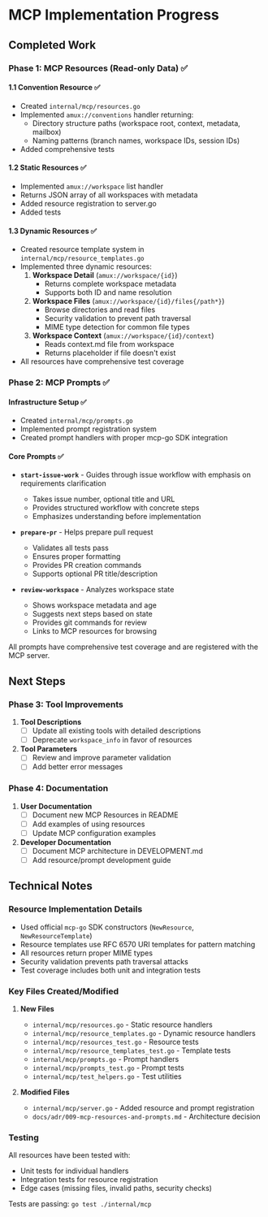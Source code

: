# MCP Implementation Progress

## Completed Work

### Phase 1: MCP Resources (Read-only Data) ✅

#### 1.1 Convention Resource ✅

- Created `internal/mcp/resources.go`
- Implemented `amux://conventions` handler returning:
  - Directory structure paths (workspace root, context, metadata, mailbox)
  - Naming patterns (branch names, workspace IDs, session IDs)
- Added comprehensive tests

#### 1.2 Static Resources ✅

- Implemented `amux://workspace` list handler
- Returns JSON array of all workspaces with metadata
- Added resource registration to server.go
- Added tests

#### 1.3 Dynamic Resources ✅

- Created resource template system in `internal/mcp/resource_templates.go`
- Implemented three dynamic resources:
  1. **Workspace Detail** (`amux://workspace/{id}`)
     - Returns complete workspace metadata
     - Supports both ID and name resolution
  2. **Workspace Files** (`amux://workspace/{id}/files{/path*}`)
     - Browse directories and read files
     - Security validation to prevent path traversal
     - MIME type detection for common file types
  3. **Workspace Context** (`amux://workspace/{id}/context`)
     - Reads context.md file from workspace
     - Returns placeholder if file doesn't exist
- All resources have comprehensive test coverage

### Phase 2: MCP Prompts ✅

#### Infrastructure Setup ✅

- Created `internal/mcp/prompts.go`
- Implemented prompt registration system
- Created prompt handlers with proper mcp-go SDK integration

#### Core Prompts ✅

- **`start-issue-work`** - Guides through issue workflow with emphasis on requirements clarification
  - Takes issue number, optional title and URL
  - Provides structured workflow with concrete steps
  - Emphasizes understanding before implementation

- **`prepare-pr`** - Helps prepare pull request
  - Validates all tests pass
  - Ensures proper formatting
  - Provides PR creation commands
  - Supports optional PR title/description

- **`review-workspace`** - Analyzes workspace state
  - Shows workspace metadata and age
  - Suggests next steps based on state
  - Provides git commands for review
  - Links to MCP resources for browsing

All prompts have comprehensive test coverage and are registered with the MCP server.

## Next Steps

### Phase 3: Tool Improvements

1. **Tool Descriptions**
   - [ ] Update all existing tools with detailed descriptions
   - [ ] Deprecate `workspace_info` in favor of resources

2. **Tool Parameters**
   - [ ] Review and improve parameter validation
   - [ ] Add better error messages

### Phase 4: Documentation

1. **User Documentation**
   - [ ] Document new MCP Resources in README
   - [ ] Add examples of using resources
   - [ ] Update MCP configuration examples

2. **Developer Documentation**
   - [ ] Document MCP architecture in DEVELOPMENT.md
   - [ ] Add resource/prompt development guide

## Technical Notes

### Resource Implementation Details

- Used official `mcp-go` SDK constructors (`NewResource`, `NewResourceTemplate`)
- Resource templates use RFC 6570 URI templates for pattern matching
- All resources return proper MIME types
- Security validation prevents path traversal attacks
- Test coverage includes both unit and integration tests

### Key Files Created/Modified

1. **New Files**
   - `internal/mcp/resources.go` - Static resource handlers
   - `internal/mcp/resource_templates.go` - Dynamic resource handlers
   - `internal/mcp/resources_test.go` - Resource tests
   - `internal/mcp/resource_templates_test.go` - Template tests
   - `internal/mcp/prompts.go` - Prompt handlers
   - `internal/mcp/prompts_test.go` - Prompt tests
   - `internal/mcp/test_helpers.go` - Test utilities

2. **Modified Files**
   - `internal/mcp/server.go` - Added resource and prompt registration
   - `docs/adr/009-mcp-resources-and-prompts.md` - Architecture decision

### Testing

All resources have been tested with:

- Unit tests for individual handlers
- Integration tests for resource registration
- Edge cases (missing files, invalid paths, security checks)

Tests are passing: `go test ./internal/mcp`
